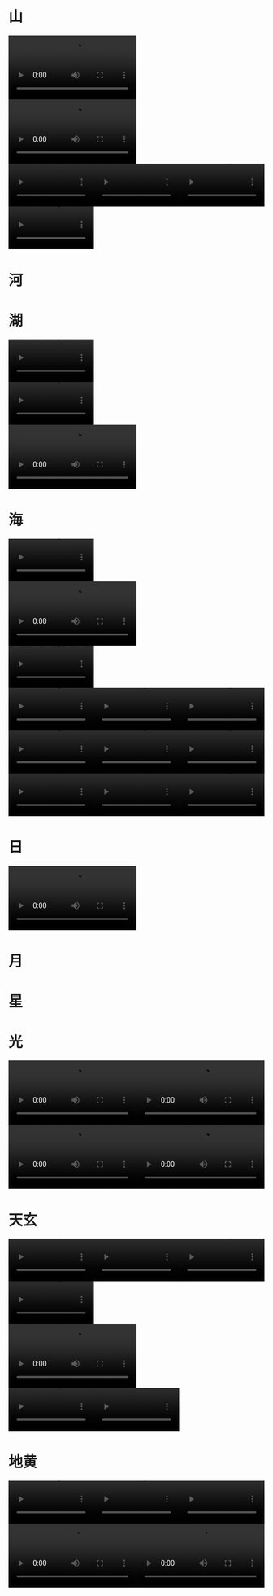 # 山
<p  style="white-space:nowrap;font-size:0" >
<video autoplay="true" controls="controls" width="50.0%" hight="50.0%" >
<source src=".\mountain_1280x0952_0001_0006.mp4" type="video/mp4" />
 </video>
</p>


<p  style="white-space:nowrap;font-size:0" >
<video autoplay="true" controls="controls" width="50.0%" hight="50.0%" >
<source src=".\mountain_1280x0720_0001_0005.mp4" type="video/mp4" />
 </video>
</p>


<p  style="white-space:nowrap;font-size:0" >
<video autoplay="true" controls="controls" width="33.3%" hight="33.3%" >
<source src=".\mountain_0720x1280_0001_0001.mp4" type="video/mp4" />
 </video>
<video autoplay="true" controls="controls" width="33.3%" hight="33.3%" >
<source src=".\mountain_0720x1280_0002_0002.mp4" type="video/mp4" />
 </video>
<video autoplay="true" controls="controls" width="33.3%" hight="33.3%" >
<source src=".\mountain_0720x1280_0003_0003.mp4" type="video/mp4" />
 </video>
</p>


<p  style="white-space:nowrap;font-size:0" >
<video autoplay="true" controls="controls" width="33.3%" hight="33.3%" >
<source src=".\mountain_0720x1280_0004_0004.mp4" type="video/mp4" />
 </video>
</p>


# 河
# 湖
<p  style="white-space:nowrap;font-size:0" >
<video autoplay="true" controls="controls" width="33.3%" hight="33.3%" >
<source src=".\lake_0544x0960_0001_0002.mp4" type="video/mp4" />
 </video>
</p>


<p  style="white-space:nowrap;font-size:0" >
<video autoplay="true" controls="controls" width="33.3%" hight="33.3%" >
<source src=".\lake_0540x0960_0001_0001.mp4" type="video/mp4" />
 </video>
</p>


<p  style="white-space:nowrap;font-size:0" >
<video autoplay="true" controls="controls" width="50.0%" hight="50.0%" >
<source src=".\lake_1280x0720_0001_0003.mp4" type="video/mp4" />
 </video>
</p>


# 海
<p  style="white-space:nowrap;font-size:0" >
<video autoplay="true" controls="controls" width="33.3%" hight="33.3%" >
<source src=".\ocean_0544x0960_0001_0002.mp4" type="video/mp4" />
 </video>
</p>


<p  style="white-space:nowrap;font-size:0" >
<video autoplay="true" controls="controls" width="50.0%" hight="50.0%" >
<source src=".\ocean_1280x0720_0001_0012.mp4" type="video/mp4" />
 </video>
</p>


<p  style="white-space:nowrap;font-size:0" >
<video autoplay="true" controls="controls" width="33.3%" hight="33.3%" >
<source src=".\ocean_0404x0720_0001_0001.mp4" type="video/mp4" />
 </video>
</p>


<p  style="white-space:nowrap;font-size:0" >
<video autoplay="true" controls="controls" width="33.3%" hight="33.3%" >
<source src=".\ocean_0720x1280_0001_0003.mp4" type="video/mp4" />
 </video>
<video autoplay="true" controls="controls" width="33.3%" hight="33.3%" >
<source src=".\ocean_0720x1280_0002_0004.mp4" type="video/mp4" />
 </video>
<video autoplay="true" controls="controls" width="33.3%" hight="33.3%" >
<source src=".\ocean_0720x1280_0003_0005.mp4" type="video/mp4" />
 </video>
</p>


<p  style="white-space:nowrap;font-size:0" >
<video autoplay="true" controls="controls" width="33.3%" hight="33.3%" >
<source src=".\ocean_0720x1280_0004_0006.mp4" type="video/mp4" />
 </video>
<video autoplay="true" controls="controls" width="33.3%" hight="33.3%" >
<source src=".\ocean_0720x1280_0005_0007.mp4" type="video/mp4" />
 </video>
<video autoplay="true" controls="controls" width="33.3%" hight="33.3%" >
<source src=".\ocean_0720x1280_0006_0008.mp4" type="video/mp4" />
 </video>
</p>


<p  style="white-space:nowrap;font-size:0" >
<video autoplay="true" controls="controls" width="33.3%" hight="33.3%" >
<source src=".\ocean_0720x1280_0007_0009.mp4" type="video/mp4" />
 </video>
<video autoplay="true" controls="controls" width="33.3%" hight="33.3%" >
<source src=".\ocean_0720x1280_0008_0010.mp4" type="video/mp4" />
 </video>
<video autoplay="true" controls="controls" width="33.3%" hight="33.3%" >
<source src=".\ocean_0720x1280_0009_0011.mp4" type="video/mp4" />
 </video>
</p>


# 日
<p  style="white-space:nowrap;font-size:0" >
<video autoplay="true" controls="controls" width="50.0%" hight="50.0%" >
<source src=".\sun_1280x0720_0001_0001.mp4" type="video/mp4" />
 </video>
</p>


# 月
# 星
# 光
<p  style="white-space:nowrap;font-size:0" >
<video autoplay="true" controls="controls" width="50.0%" hight="50.0%" >
<source src=".\light_1280x0720_0001_0001.mp4" type="video/mp4" />
 </video>
<video autoplay="true" controls="controls" width="50.0%" hight="50.0%" >
<source src=".\light_1280x0720_0002_0002.mp4" type="video/mp4" />
 </video>
</p>


<p  style="white-space:nowrap;font-size:0" >
<video autoplay="true" controls="controls" width="50.0%" hight="50.0%" >
<source src=".\light_1280x0720_0003_0003.mp4" type="video/mp4" />
 </video>
<video autoplay="true" controls="controls" width="50.0%" hight="50.0%" >
<source src=".\light_1280x0720_0004_0004.mp4" type="video/mp4" />
 </video>
</p>


# 天玄
<p  style="white-space:nowrap;font-size:0" >
<video autoplay="true" controls="controls" width="33.3%" hight="33.3%" >
<source src=".\sky_0720x1280_0001_0003.mp4" type="video/mp4" />
 </video>
<video autoplay="true" controls="controls" width="33.3%" hight="33.3%" >
<source src=".\sky_0720x1280_0002_0004.mp4" type="video/mp4" />
 </video>
<video autoplay="true" controls="controls" width="33.3%" hight="33.3%" >
<source src=".\sky_0720x1280_0003_0005.mp4" type="video/mp4" />
 </video>
</p>


<p  style="white-space:nowrap;font-size:0" >
<video autoplay="true" controls="controls" width="33.3%" hight="33.3%" >
<source src=".\sky_0720x1280_0004_0006.mp4" type="video/mp4" />
 </video>
</p>


<p  style="white-space:nowrap;font-size:0" >
<video autoplay="true" controls="controls" width="50.0%" hight="50.0%" >
<source src=".\sky_1280x0720_0001_0007.mp4" type="video/mp4" />
 </video>
</p>


<p  style="white-space:nowrap;font-size:0" >
<video autoplay="true" controls="controls" width="33.3%" hight="33.3%" >
<source src=".\sky_0540x0960_0001_0001.mp4" type="video/mp4" />
 </video>
<video autoplay="true" controls="controls" width="33.3%" hight="33.3%" >
<source src=".\sky_0540x0960_0002_0002.mp4" type="video/mp4" />
 </video>
</p>


# 地黄
<p  style="white-space:nowrap;font-size:0" >
<video autoplay="true" controls="controls" width="33.3%" hight="33.3%" >
<source src=".\land_0720x1280_0001_0001.mp4" type="video/mp4" />
 </video>
<video autoplay="true" controls="controls" width="33.3%" hight="33.3%" >
<source src=".\land_0720x1280_0002_0002.mp4" type="video/mp4" />
 </video>
<video autoplay="true" controls="controls" width="33.3%" hight="33.3%" >
<source src=".\land_0720x1280_0003_0003.mp4" type="video/mp4" />
 </video>
</p>


<p  style="white-space:nowrap;font-size:0" >
<video autoplay="true" controls="controls" width="50.0%" hight="50.0%" >
<source src=".\land_1280x0720_0001_0004.mp4" type="video/mp4" />
 </video>
<video autoplay="true" controls="controls" width="50.0%" hight="50.0%" >
<source src=".\land_1280x0720_0002_0005.mp4" type="video/mp4" />
 </video>
</p>


